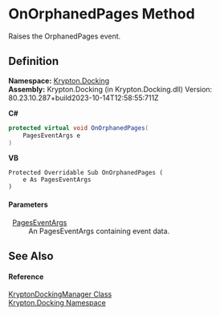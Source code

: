 # OnOrphanedPages Method


Raises the OrphanedPages event.



## Definition
**Namespace:** <a href="98399376-cf41-9454-4b4d-4fab2ca20bc7.md">Krypton.Docking</a>  
**Assembly:** Krypton.Docking (in Krypton.Docking.dll) Version: 80.23.10.287+build2023-10-14T12:58:55:711Z

**C#**
``` C#
protected virtual void OnOrphanedPages(
	PagesEventArgs e
)
```
**VB**
``` VB
Protected Overridable Sub OnOrphanedPages ( 
	e As PagesEventArgs
)
```



#### Parameters
<dl><dt>  <a href="16f1fabb-1199-103b-f109-c22005cd36bb.md">PagesEventArgs</a></dt><dd>An PagesEventArgs containing event data.</dd></dl>

## See Also


#### Reference
<a href="6c9c237d-95cb-a4ce-72c6-cd7684d3287e.md">KryptonDockingManager Class</a>  
<a href="98399376-cf41-9454-4b4d-4fab2ca20bc7.md">Krypton.Docking Namespace</a>  
